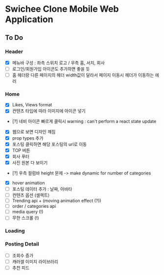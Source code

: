 # Swichee Clone Mobile Web Application

## To Do

### Header

- [x] 메뉴바 구성 : 좌측 스위치 로고 / 우측 홈, 서치, 회사
- [ ] 로그인/회원가입 아이콘도 추가하면 좋을 듯
- [ ] 홈 헤더랑 다른 페이지의 헤더 width값이 달라서 페이지 이동시 헤더가 이동하는 에러

### Home

- [x] Likes, Views format
- [x] 컨텐츠 타입에 따라 이미지에 아이콘 넣기
- [?] 네비 아이콘 빠르게 클릭시 warning : can't perform a react state update
- [x] 웹으로 보면 디자인 꺠짐
- [x] prop types 추가
- [x] 포스팅 클릭하면 해당 포스팅의 url로 이동
- [x] TOP 버튼
- [x] 회사 푸터
- [x] 사진 원본 다 보이기
- [?] 우측 컬럼바 height 문제 -> make dynamic for number of categories
- [x] hover animation
- [ ] 포스팅 데이터 추가 : 날짜, 아바타
- [ ] 컨텐츠 옵션 (셀렉트)
- [ ] Trending api + (moving animation effect (?))
- [ ] order / categories api
- [ ] media query (!)
- [ ] 무한 스크롤 (!)

### Loading

### Posting Detail

- [ ] 조회수 증가
- [ ] 캐러셀 이미지 라이브러리
- [ ] 추천 피드

